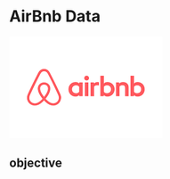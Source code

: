 # AirBnb Data
![AirBnb Logo](https://github.com/ZiadAbdallbasset1/AirBnb-Europe/blob/main/download.png)

## objective

